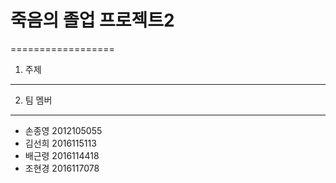 # 죽음의 졸업 프로젝트2
==================
1) 주제
-------

2) 팀 멤버
---------
- 손종영 2012105055
- 김선희 2016115113
- 배근령 2016114418
- 조현경 2016117078
